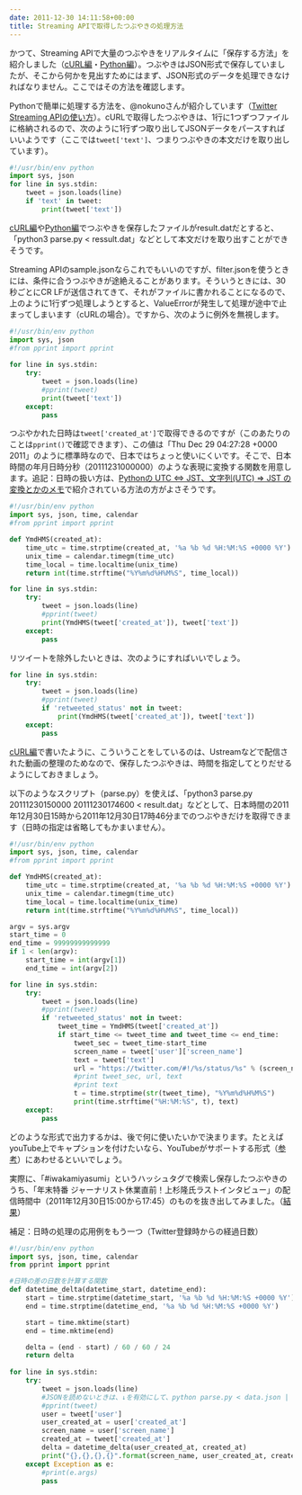 ```yaml
---
date: 2011-12-30 14:11:58+00:00
title: Streaming APIで取得したつぶやきの処理方法
---
```


かつて、Streaming APIで大量のつぶやきをリアルタイムに「保存する方法」を紹介しました（[cURL編](http://blog.unfindable.net/archives/4230)・[Python編](http://blog.unfindable.net/archives/4257)）。つぶやきはJSON形式で保存していましたが、そこから何かを見出すためにはまず、JSON形式のデータを処理できなければなりません。ここではその方法を確認します。

Pythonで簡単に処理する方法を、@nokunoさんが紹介しています（[Twitter Streaming APIの使い方](https://web.archive.org/web/20151202031805/http://d.hatena.ne.jp:80/nokuno/20110117/1295227445)）。cURLで取得したつぶやきは、1行に1つずつファイルに格納されるので、次のように1行ずつ取り出してJSONデータをパースすればいいようです（ここでは`tweet['text']`、つまりつぶやきの本文だけを取り出しています）。

```python
#!/usr/bin/env python
import sys, json
for line in sys.stdin:
    tweet = json.loads(line)
    if 'text' in tweet:
        print(tweet['text'])
```

[cURL編](http://blog.unfindable.net/archives/4230)や[Python編](http://blog.unfindable.net/archives/4257)でつぶやきを保存したファイルがresult.datだとすると、「python3 parse.py < ressult.dat」などとして本文だけを取り出すことができそうです。

Streaming APIのsample.jsonならこれでもいいのですが、filter.jsonを使うときには、条件に合うつぶやきが途絶えることがあります。そういうときには、30秒ごとにCR LFが送信されてきて、それがファイルに書かれることになるので、上のように1行ずつ処理しようとすると、ValueErrorが発生して処理が途中で止まってしまいます（cURLの場合）。ですから、次のように例外を無視します。

```python
#!/usr/bin/env python
import sys, json
#from pprint import pprint
 
for line in sys.stdin:
    try:
        tweet = json.loads(line)
        #pprint(tweet)
        print(tweet['text'])
    except:
        pass
```

つぶやかれた日時は`tweet['created_at']`で取得できるのですが（このあたりのことは`pprint()`で確認できます）、この値は「Thu Dec 29 04:27:28 +0000 2011」のように標準時なので、日本ではちょっと使いにくいです。そこで、日本時間の年月日時分秒（20111231000000）のような表現に変換する関数を用意します。追記：日時の扱い方は、[Pythonの UTC ⇔ JST、文字列(UTC) ⇒ JST の変換とかのメモ](https://qiita.com/yoppe/items/4260cf4ddde69287a632)で紹介されている方法の方がよさそうです。

```python
#!/usr/bin/env python
import sys, json, time, calendar
#from pprint import pprint

def YmdHMS(created_at):
    time_utc = time.strptime(created_at, '%a %b %d %H:%M:%S +0000 %Y')
    unix_time = calendar.timegm(time_utc)
    time_local = time.localtime(unix_time)
    return int(time.strftime("%Y%m%d%H%M%S", time_local))

for line in sys.stdin:
    try:
        tweet = json.loads(line)
        #pprint(tweet)
        print(YmdHMS(tweet['created_at']), tweet['text'])
    except:
        pass
```

リツイートを除外したいときは、次のようにすればいいでしょう。

```python
for line in sys.stdin:
    try:
        tweet = json.loads(line)
        #pprint(tweet)
        if 'retweeted_status' not in tweet:
            print(YmdHMS(tweet['created_at']), tweet['text'])
    except:
        pass
```

[cURL編](http://blog.unfindable.net/archives/4230)で書いたように、こういうことをしているのは、Ustreamなどで配信された動画の整理のためなので、保存したつぶやきは、時間を指定してとりだせるようにしておきましょう。

以下のようなスクリプト（parse.py）を使えば、「python3 parse.py 20111230150000 20111230174600 < result.dat」などとして、日本時間の2011年12月30日15時から2011年12月30日17時46分までのつぶやきだけを取得できます（日時の指定は省略してもかまいません）。

```python
#!/usr/bin/env python
import sys, json, time, calendar
#from pprint import pprint

def YmdHMS(created_at):
    time_utc = time.strptime(created_at, '%a %b %d %H:%M:%S +0000 %Y')
    unix_time = calendar.timegm(time_utc)
    time_local = time.localtime(unix_time)
    return int(time.strftime("%Y%m%d%H%M%S", time_local))

argv = sys.argv
start_time = 0
end_time = 99999999999999
if 1 < len(argv):
    start_time = int(argv[1])
    end_time = int(argv[2])

for line in sys.stdin:
    try:
        tweet = json.loads(line)
        #pprint(tweet)
        if 'retweeted_status' not in tweet:
            tweet_time = YmdHMS(tweet['created_at'])
            if start_time <= tweet_time and tweet_time <= end_time:
                tweet_sec = tweet_time-start_time
                screen_name = tweet['user']['screen_name']
                text = tweet['text']
                url = "https://twitter.com/#!/%s/status/%s" % (screen_name, tweet['id_str'])
                #print tweet_sec, url, text
                #print text
                t = time.strptime(str(tweet_time), "%Y%m%d%H%M%S")
                print(time.strftime("%H:%M:%S", t), text)
    except:
        pass
```

どのような形式で出力するかは、後で何に使いたいかで決まります。たとえばyouTube上でキャプションを付けたいなら、YouTubeがサポートする形式（[参考](http://support.google.com/youtube/bin/answer.py?hl=ja&answer=100077)）にあわせるといいでしょう。

実際に、「#iwakamiyasumi」というハッシュタグで検索し保存したつぶやきのうち、「年末特番 ジャーナリスト休業直前！上杉隆氏ラストインタビュー」の配信時間中（2011年12月30日15:00から17:45）のものを抜き出してみました。（[結果](/supplement/20111230150000_iwakamiyasumi.txt)）

補足：日時の処理の応用例をもう一つ（Twitter登録時からの経過日数）

```python
#!/usr/bin/env python
import sys, json, time, calendar
from pprint import pprint

#日時の差の日数を計算する関数
def datetime_delta(datetime_start, datetime_end):
    start = time.strptime(datetime_start, '%a %b %d %H:%M:%S +0000 %Y')
    end = time.strptime(datetime_end, '%a %b %d %H:%M:%S +0000 %Y')

    start = time.mktime(start)
    end = time.mktime(end)

    delta = (end - start) / 60 / 60 / 24
    return delta
 
for line in sys.stdin:
    try:
        tweet = json.loads(line)
        #JSONを読めないときは、↓を有効にして、python parse.py < data.json | lessとかしてみる（qで終了）
        #pprint(tweet)
        user = tweet['user']
        user_created_at = user['created_at']
        screen_name = user['screen_name']
        created_at = tweet['created_at']
        delta = datetime_delta(user_created_at, created_at)
        print("{},{},{},{}".format(screen_name, user_created_at, created_at, delta))
    except Exception as e:
        #print(e.args)
        pass
```